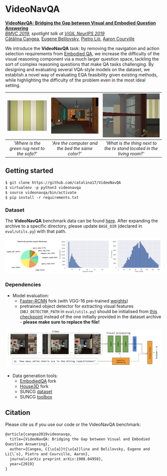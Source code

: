 # VideoNavQA

[**VideoNavQA: Bridging the Gap between Visual and Embodied Question Answering**](https://arxiv.org/abs/1908.04950)  
*[BMVC 2019](https://bmvc2019.org/programme/detailed-programme/), spotlight talk at [ViGIL NeurIPS 2019](https://vigilworkshop.github.io/#schedule)*  
[Cătălina Cangea](https://catalinacangea.netlify.com/), [Eugene Belilovsky](http://eugenium.github.io/), [Pietro Liò](https://www.cl.cam.ac.uk/~pl219/), [Aaron Courville](https://mila.quebec/en/person/aaron-courville/)

We introduce the **VideoNavQA** task: by removing the navigation and action selection requirements from [Embodied QA](http://embodiedqa.org/), we increase the difficulty of the visual reasoning component via a much larger question space, tackling the sort of complex reasoning questions that make QA tasks challenging. By designing and evaluating several VQA-style models on the dataset, we establish a novel way of evaluating EQA feasibility given existing methods, while highlighting the difficulty of the problem even in the most ideal setting.

![Sample videos](https://github.com/catalina17/VideoNavQA/blob/master/samples/v1.gif) | ![Sample videos](https://github.com/catalina17/VideoNavQA/blob/master/samples/v2.gif) | ![Sample videos](https://github.com/catalina17/VideoNavQA/blob/master/samples/v3.gif)
:---: | :---: | :---:
_'Where is the green rug next to the sofa?'_ | _'Are the computer and the bed the same color?'_ | _'What is the thing next to the tv stand located in the living room?'_

## Getting started

```
$ git clone https://github.com/catalina17/VideoNavQA
$ virtualenv -p python3 videonavqa
$ source videonavqa/bin/activate
$ pip install -r requirements.txt
```

### Dataset

The **VideoNavQA** benchmark data can be found [here](https://drive.google.com/drive/folders/1DpEdjmVDMeJZ0ohS_TTp0HAjEbX0fU_m?usp=sharing). After expanding the archive to a specific directory, please update `BASE_DIR` (declared in `eval/utils.py`) with that path.

![Dataset statistics](https://github.com/catalina17/VideoNavQA/blob/master/samples/dataset%20stats.png)

### Dependencies
* Model evaluation:
  * [Faster-RCNN](https://github.com/catalina17/faster-rcnn.pytorch) fork (with VGG-16 pre-trained [weights](https://www.dropbox.com/s/s3brpk0bdq60nyb/vgg16_caffe.pth?dl=0))
  * pretrained object detector for extracting visual features (`OBJ_DETECTOR_PATH` in `eval/utils.py`) should be initialised from [this checkpoint](https://www.dropbox.com/s/o7k0o7d1bwc77du/obj_detect.pt) instead of the one initially provided in the dataset archive - **please make sure to replace the file!**
  
![High-level approach](https://github.com/catalina17/VideoNavQA/blob/master/samples/high%20level.png)

* Data generation tools:
  * [EmbodiedQA](https://github.com/catalina17/EmbodiedQA) fork
  * [House3D](https://github.com/catalina17/House3D) fork
  * SUNCG [dataset](https://sscnet.cs.princeton.edu)
  * SUNCG [toolbox](https://github.com/jjhartmann/SUNCGtoolbox)

## Citation
Please cite us if you use our code or the VideoNavQA benchmark:

```
@article{cangea2019videonavqa,
  title={VideoNavQA: Bridging the Gap between Visual and Embodied Question Answering},
  author={Cangea, C{\u{a}}t{\u{a}}lina and Belilovsky, Eugene and Li{\`o}, Pietro and Courville, Aaron},
  journal={arXiv preprint arXiv:1908.04950},
  year={2019}
}
```
